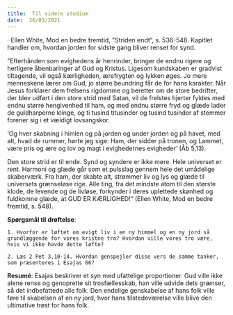 ```yaml
---
title:  Til videre studium
date:  26/03/2021
---
```


· Ellen White, Mod en bedre fremtid, ”Striden endt“, s. 536-548. Kapitlet handler om, hvordan jorden for sidste gang bliver renset for synd.

”Efterhånden som evighedens år henrinder, bringer de endnu rigere og herligere åbenbaringer af Gud og Kristus. Ligesom kundskaben er gradvist tiltagende, vil også kærligheden, ærefrygten og lykken øges. Jo mere menneskene lærer om Gud, jo større beundring får de for hans karakter. Når Jesus forklarer dem frelsens rigdomme og beretter om de store bedrifter, der blev udført i den store strid med Satan, vil de frelstes hjerter fyldes med endnu større hengivenhed til ham, og med endnu større fryd og glæde lader de guldharperne klinge, og ti tusind titusinder og tusind tusinder af stemmer forener sig i et vældigt lovsangskor.

‘Og hver skabning i himlen og på jorden og under jorden og på havet, med alt, hvad de rummer, hørte jeg sige: Ham, der sidder på tronen, og Lammet, være pris og ære og lov og magt i evighedernes evigheder’ (Åb 5,13).

Den store strid er til ende. Synd og syndere er ikke mere. Hele universet er rent. Harmoni og glæde går som et pulsslag gennem hele det umådelige skaberværk. Fra ham, der skabte alt, strømmer liv og lys og glæde til universets grænseløse rige. Alle ting, fra det mindste atom til den største klode, de levende og de livløse, forkynder i deres uplettede skønhed og fuldkomne glæde, at GUD ER KÆRLIGHED!“ (Ellen White, Mod en bedre fremtid, s. 548).

**Spørgsmål til drøftelse**:

`1.	Hvorfor er løftet om evigt liv i en ny himmel og en ny jord så grundlæggende for vores kristne tro? Hvordan ville vores tro være, hvis vi ikke havde dette løfte?`

`2.	Læs 2 Pet 3,10-14. Hvordan genspejler disse vers de samme tanker, som præsenteres i Esajas 66?`

**Resumé**: Esajas beskriver et syn med ufattelige proportioner. Gud ville ikke alene rense og genoprette sit trosfællesskab, han ville udvide dets grænser, så det indbefattede alle folk. Den endelige genskabelse af hans folk ville føre til skabelsen af en ny jord, hvor hans tilstedeværelse ville blive den ultimative trøst for hans folk.